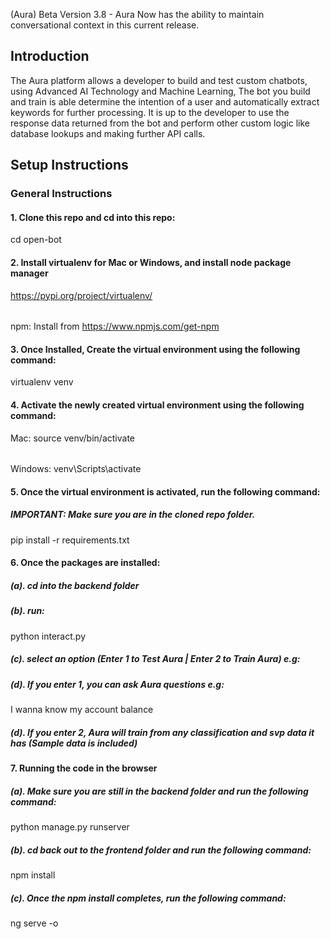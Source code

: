 (Aura) Beta Version 3.8 - Aura Now has the ability to maintain conversational context in this current release.

## Introduction

The Aura platform allows a developer to build and test custom chatbots, using Advanced AI Technology and Machine Learning, The bot you build and train is able determine the intention of a user and automatically extract keywords for further processing. It is up to the developer to use the response data returned from the bot and perform other custom logic like database lookups and making further API calls.

## Setup Instructions

### General Instructions
#### 1. Clone this repo and cd into this repo:
cd open-bot

#### 2. Install virtualenv for Mac or Windows, and install node package manager
https://pypi.org/project/virtualenv/
######
npm: Install from https://www.npmjs.com/get-npm

#### 3. Once Installed, Create the virtual environment using the following command:
virtualenv venv  

#### 4. Activate the newly created virtual environment using the following command:
Mac:
source venv/bin/activate
######
Windows:
venv\Scripts\activate

#### 5. Once the virtual environment is activated, run the following command:
##### IMPORTANT: Make sure you are in the cloned repo folder.
pip install -r requirements.txt

#### 6. Once the packages are installed:
##### (a). cd into the backend folder 
##### (b). run:
 python interact.py
##### (c). select an option (Enter 1 to Test Aura | Enter 2 to Train Aura) e.g: 
##### (d). If you enter 1, you can ask Aura questions e.g:
I wanna know my account balance 

##### (d). If you enter 2, Aura will train from any classification and svp data it has (Sample data is included)

#### 7. Running the code in the browser

##### (a). Make sure you are still in the backend folder and run the following command:
python manage.py runserver

##### (b). cd back out to the frontend folder and run the following command:
npm install

##### (c). Once the npm install completes, run the following command:
ng serve -o
